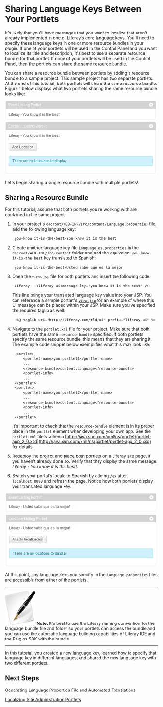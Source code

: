 # Sharing Language Keys Between Your Portlets [](id=sharing-language-keys-between-your-portlets-lp-6-2-develop-tutorial)

<!-- The beginning and ending test portlets can be found at the following:
Begin: https://github.com/liferay/liferay-docs/tree/master/develop/tutorials/code/plat-fws/prefs/begin/event-listing-portlet
End: https://github.com/codyhoag/liferay-docs/tree/master/develop/tutorials/code/plat-fws/share-lang-keys/end/event-listing-portlet
-->

It's likely that you'll have messages that you want to localize that aren't
already implemented in one of Liferay's core language keys. You'll need to
specify these language keys in one or more resource bundles in your plugin. If
one of your portlets will be used in the Control Panel and you want to localize
its title and description, it's best to use a separate resource bundle for that
portlet. If none of your portlets will be used in the Control Panel, then the
portlets can share the same resource bundle. 

You can share a resource bundle between portlets by adding a resource bundle to
a sample project. This sample project has two separate portlets. At the end of
this tutorial, both portlets will share the same resource bundle. Figure 1 below
displays what two portlets sharing the same resource bundle looks like: 

![Figure 1: Both portlets share the same resource bundle with the same language key. Thus, both portlets display the same message.](../../images/portlet-localization-shared-bundle.png)

Let's begin sharing a single resource bundle with multiple portlets! 

## Sharing a Resource Bundle [](id=sharing-a-resource-bundle-lp-6-2-develop-tutorial)

For this tutorial, assume that both portlets you're working with are contained
in the same project. 

1. In your project's `docroot/WEB-INF/src/content/Language.properties` file, add
   the following language key: 

        you-know-it-is-the-best=You know it is the best

2. Create another language key file `Language_es.properties` in the
   `docroot/WEB-INF/src/content` folder and add the equivalent
   `you-know-it-is-the-best` key translated to Spanish:

        you-know-it-is-the-best=Usted sabe que es la mejor

3. Open the `view.jsp` file for both portlets and insert the following code: 

        Liferay - <liferay-ui:message key="you-know-it-is-the-best" />!

    This line brings your translated language key value into your JSP. You can
    reference a sample portlet's
    [`view.jsp`](https://github.com/codyhoag/liferay-docs/blob/master/develop/tutorials/code/plat-fws/share-lang-keys/end/event-listing-portlet/docroot/html/locationlisting/view.jsp)
    for an example of where this UI message can be placed within your JSP. Make
    sure you've specified the required taglib as well: 

        <%@ taglib uri="http://liferay.com/tld/ui" prefix="liferay-ui" %> 

4. Navigate to the `portlet.xml` file for your project. Make sure that both
   portlets have the same `resource-bundle` specified. If both portlets specify
   the same resource bundle, this means that they are sharing it. The example
   code snippet below exemplifies what this may look like: 

        <portlet>
            <portlet-name>yourportlet1</portlet-name>
            ...
            <resource-bundle>content.Language</resource-bundle>
            <portlet-info>
            ...
        </portlet>
        <portlet>
            <portlet-name>yourportlet2</portlet-name>
            ...
            <resource-bundle>content.Language</resource-bundle>
            <portlet-info>
            ...
        </portlet>

    It's important to check that the `resource-bundle` element is in its proper
    place in the `portlet` element when developing your own app. See the
    `portlet.xml` file's schema
    [http://java.sun.com/xml/ns/portlet/portlet-app_2_0.xsd](http://java.sun.com/xml/ns/portlet/portlet-app_2_0.xsd)
    for details. 

5. Redeploy the project and place both portlets on a Liferay site page, if you
   haven't already done so. Verify that they display the same message: *Liferay
   \- You know it is the best!*. 

6. Switch your portal's locale to Spanish by adding `/es` after
   `localhost:8080` and refresh the page. Notice how both portlets display your
   translated language key. 

![Figure 2: Sharing resource bundles between multiple portlets helps you leverage common translated text.](../../images/portlet-localization-shared-bundle-spanish.png)

At this point, any language keys you specify in the `Language.properties` files
are accessible from either of the portlets. 

---

 ![Note](../../images/tip-pen-paper.png) **Note:** It's best to use the Liferay
 naming convention for the language bundle file and folder so your portlets can
 access the bundle and you can use the automatic language building capabilities
 of Liferay IDE and the Plugins SDK with the bundle. 

---

In this tutorial, you created a new language key, learned how to specify that
language key in different languages, and shared the new language key with two
different portlets. 

## Next Steps [](id=next-steps-lp-6-2-develop-tutorial-l18n-3)

[Generating Language Properties File and Automated Translations](https://www-ldn.liferay.com/develop/tutorials/-/knowledge_base/generating-language-properties-file-and-automated-t-lp-6-2-develop-tutorial)

[Localizing Site Administration Portlets](https://www-ldn.liferay.com/develop/tutorials/-/knowledge_base/localizing-site-administration-portlets-lp-6-2-develop-tutorial)

